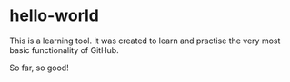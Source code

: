 # hello-world
This is a learning tool.
It was created to learn and practise the very most basic functionality of GitHub.

So far, so good!
